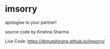 # imsorry
apologise to your partner!

source code by Krishna Sharma


Live Code: https://donutshirong.github.io/imsorry/
